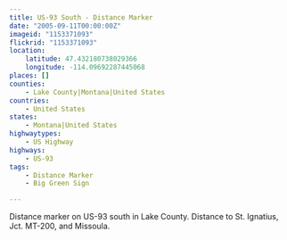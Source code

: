 ```yaml
---
title: US-93 South - Distance Marker
date: "2005-09-11T00:00:00Z"
imageid: "1153371093"
flickrid: "1153371093"
location:
    latitude: 47.432180738029366
    longitude: -114.09692287445068
places: []
counties:
    - Lake County|Montana|United States
countries:
    - United States
states:
    - Montana|United States
highwaytypes:
    - US Highway
highways:
    - US-93
tags:
    - Distance Marker
    - Big Green Sign

---
```

Distance marker on US-93 south in Lake County.  Distance to St. Ignatius, Jct. MT-200, and Missoula.